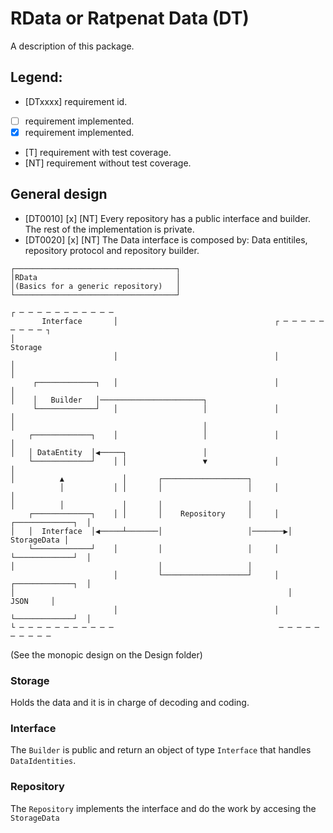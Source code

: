 # RData or Ratpenat Data (DT) 

A description of this package.

## Legend:
* [DTxxxx] requirement id.
* [ ] requirement implemented.
* [x] requirement implemented.
* [T] requirement with test coverage.
* [NT] requirement without test coverage. 

## General design

* [DT0010] [x] [NT] Every repository has a public interface and builder. The rest of the implementation is private.
* [DT0020] [x] [NT] The Data interface is composed by: Data entitiles, repository protocol and repository builder.

```
┌────────────────────────────────────┐                                          
│RData                               │                                          
│(Basics for a generic repository)   │                                          
└────────────────────────────────────┘                                          
                                                                                
┌ ─ ─ ─ ─ ─ ─ ─ ─ ─ ─ ─                                                         
       Interface       │                                   ┌ ─ ─ ─ ─ ─ ─ ─ ─ ─ ┐
│                                                                 Storage       
                       │                                   │                   │
│                                                                               
     ┌─────────────┐   │                                   │                   │
│    │   Builder   │───────────────────────┐                                    
     └─────────────┘   │                   │               │                   │
│                                          │                                    
    ┌─────────────┐    │                   │               │                   │
│   │ DataEntity  │◀─────┐                 │                                    
    └─────────────┘    │ │                 ▼               │                   │
│          ▲             │       ┌───────────────────┐                          
           │           │ │       │                   │     │                   │
│          │             │       │                   │                          
    ┌─────────────┐    │ │       │    Repository     │     │  ┌─────────────┐  │
│   │  Interface  │◀─────┴───────│                   │───────▶│ StorageData │   
    └─────────────┘    │         │                   │     │  └─────────────┘  │
│                                │                   │                          
                       │         └───────────────────┘     │  ┌─────────────┐  │
│                                                             │    JSON     │   
                       │                                   │  └─────────────┘  │
└ ─ ─ ─ ─ ─ ─ ─ ─ ─ ─ ─                                     ─ ─ ─ ─ ─ ─ ─ ─ ─ ─ 
```
(See the monopic design on the Design folder)

### Storage 

Holds the data and it is in charge of decoding and coding.

### Interface

The `Builder` is public and return an object of type `Interface` that handles `DataIdentities`.

### Repository

The `Repository` implements the interface and do the work by accesing the `StorageData`

